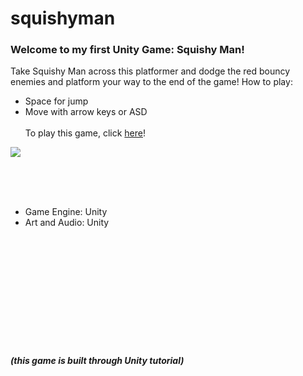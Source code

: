 # squishyman

### Welcome to my first Unity Game: Squishy Man!

Take Squishy Man across this platformer and dodge the red bouncy enemies and platform your way to the end of the game! 
How to play:
- Space for jump
- Move with arrow keys or ASD
<br><br>
To play this game, click <a href="https://dwlam8790.github.io/squishyman/" target="_blank">here</a>!

<img src="https://raw.githubusercontent.com/dwlam8790/squishyman/master/Assets/SquishyMan.JPG"></img>


<br><br><br>
- Game Engine: Unity <br>
- Art and Audio: Unity







<br> <br> <br> <br> <br> <br> <br> <br> <br> <br>
##### (this game is built through Unity tutorial)
